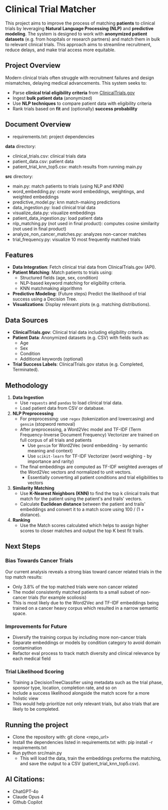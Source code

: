 # Clinical Trial Matcher

This project aims to improve the process of matching **patients** to clinical trials by leveraging **Natural Language Processing (NLP)** and **predictive modeling**. The system is designed to work with **anonymized patient datasets** (e.g. from hospitals or research partners) and match them in bulk to relevant clinical trials. This approach aims to streamline recruitment, reduce delays, and make trial access more equitable.

## Project Overview

Modern clinical trials often struggle with recruitment failures and design mismatches, delaying medical advancements. This system seeks to:

- Parse **clinical trial eligibility criteria** from [ClinicalTrials.gov](https://clinicaltrials.gov/)
- Ingest **bulk patient data** (anonymized)
- Use **NLP techniques** to compare patient data with eligibility criteria
- Rank trials based on **fit** and (optionally) **success probability**

## Document Overview
- requirements.txt: project dependencies

**data** directory:
  - clinical_trials.csv: clinical trials data
  - patient_data.csv: patient data
  - patient_trial_knn_top5.csv: match results from running main.py

**src** directory:
- main.py: match patients to trials (using NLP and KNN)
- word_embedding.py: create word embeddings, weightings, and weighted embeddings
- predictive_model.py: knn match-making predictions
- data_ingestion.py: load clinical trial data
- visualize_data.py: visualize embeddings
- patient_data_ingestion.py: load patient data
- nlp_matching.py (not used in final product): computes cosine similarity (not used in final product)
- analyze_non_cancer_matches.py: analyzes non-cancer matches
- trial_frequency.py: visualize 10 most frequently matched trials

## Features

- **Data Integration**: Fetch clinical trial data from ClinicalTrials.gov (API).
- **Patient Matching**: Match patients to trials using:
  - Structured fields (age, sex, condition)
  - NLP-based keyword matching for eligibility criteria.
  - KNN matchmaking algorithmn
- **Predictive Modeling**: (Future steps) Predict the likelihood of trial success using a Decision Tree. 
- **Visualizations**: Display relevant plots (e.g. matching distributions).

## Data Sources

- **ClinicalTrials.gov**: Clinical trial data including eligibility criteria.
- **Patient Data**: Anonymized datasets (e.g. CSV) with fields such as:
  - Age
  - Sex
  - Condition
  - Additional keywords (optional)
- **Trial Success Labels**: ClinicalTrials.gov status (e.g. Completed, Terminated).

## Methodology

1. **Data Ingestion**
   - Use `requests` and `pandas` to load clinical trial data.
   - Load patient data from CSV or database.
2. **NLP Preprocessing**
   - For preprocessing: use `regex` (tokenization and lowercasing) and `gensim` (stopword removal)
   - After preprocessing, a Word2Vec model and TF-IDF (Term Frequency-Inverse Document Frequency) Vectorizer are trained on full corpus of all trials and patients
     - Use `gensim` for Word2Vec (word embedding - by semantic meaning and context)
     - Use `scikit-learn` for TF-IDF Vectorizer (word weighing - by importance and rarity)
   - The final embeddings are computed as TF-IDF weighted averages of the Word2Vec vectors and normalized to unit vectors. 
     - Essentially converting all patient conditions and trial eligibilities to vectors
3. **Similarity Matching**
   - Use **K-Nearest Neighbors (KNN)** to find the top k clinical trails that match for the patient using the patient's and trails' vectors.
   - Calculate **Euclidean distance** between the patient and trails' embeddings and convert it to a match score using 100 / (1 + distance).
4. **Ranking**
   - Use the Match scores calculated which helps to assign higher scores to closer matches and output the top K best fit trails.

## Next Steps

### Bias Towards Cancer Trials
Our current analysis reveals a strong bias toward cancer related trials in the top match results:
- Only 3.8% of the top matched trials were non cancer related
- The model consistently matched patients to a small subset of non-cancer trials (for example scoliosis)
- This is most likely due to the Word2Vec and TF-IDF embeddings being trained on a cancer heavy corpus which resulted in a narrow semantic space.

### Improvements for Future
- Diversify the training corpus by including more non-cancer trials
- Separate embeddings or models by condition category to avoid domain contamination
- Refactor eval process to track match diversity and clinical relevance by each medical field

### Trial Likelihood Scoring 
- Training a DecisionTreeClassifier using metadata such as the trial phase, sponsor type, location, completion rate, and so on
- Include a success likelihood alongside the match score for a more holistic view
- This would help prioritize not only relevant trials, but also trials that are likely to be completed.

## Running the project
- Clone the repository with: git clone <repo_url>
- Install the dependencies listed in requirements.txt with: pip install -r requirements.txt 
- Run python src/main.py
  - This will load the data, train the embeddings preforms the matching, and save the output to a CSV (patient_trial_knn_top5.csv).

## AI Citations:
- ChatGPT-4o
- Claude Opus 4
- Github Copilot
